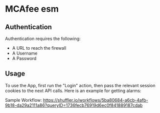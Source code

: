 # MCAfee esm

## Authentication
Authentication requires the following:

- A URL to reach the firewall
- A Username
- A Password

## Usage
To use the App, first run the "Login" action, then pass the relevant session cookies to the next API calls. Here is an example for getting alarms:

Sample Workflow: https://shuffler.io/workflows/5ba80684-a6cb-4afb-9b18-da29a2111a86?queryID=1736fecb76919d6ec0f841889187cdab
